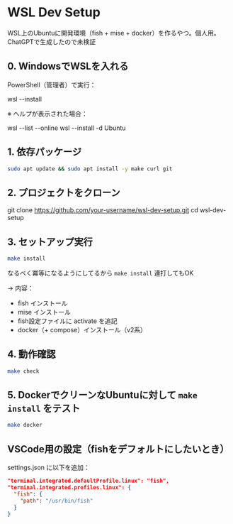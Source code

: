 # WSL Dev Setup

WSL上のUbuntuに開発環境（fish + mise + docker）を作るやつ。個人用。ChatGPTで生成したので未検証


## 0. WindowsでWSLを入れる

PowerShell（管理者）で実行：

wsl --install

※ ヘルプが表示された場合：

wsl --list --online
wsl --install -d Ubuntu


## 1. 依存パッケージ

```bash
sudo apt update && sudo apt install -y make curl git
```

## 2. プロジェクトをクローン

git clone https://github.com/your-username/wsl-dev-setup.git
cd wsl-dev-setup

## 3. セットアップ実行

```bash
make install
```

なるべく冪等になるようにしてるから `make install` 連打してもOK

→ 内容：
- fish インストール
- mise インストール
- fish設定ファイルに activate を追記
- docker（+ compose）インストール（v2系）


## 4. 動作確認

```bash
make check
```

## 5. DockerでクリーンなUbuntuに対して `make install` をテスト

```bash
make docker
```

## VSCode用の設定（fishをデフォルトにしたいとき）

settings.json に以下を追加：

```json
"terminal.integrated.defaultProfile.linux": "fish",
"terminal.integrated.profiles.linux": {
  "fish": {
    "path": "/usr/bin/fish"
  }
}
```
